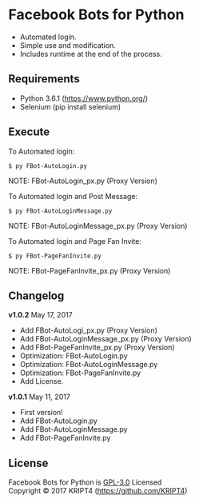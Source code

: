 # Facebook Bots for Python

* Automated login.
* Simple use and modification.
* Includes runtime at the end of the process.

## Requirements

* Python 3.6.1 (https://www.python.org/)
* Selenium (pip install selenium)

## Execute

To Automated login:

	$ py FBot-AutoLogin.py

NOTE: FBot-AutoLogin_px.py (Proxy Version)

To Automated login and Post Message:

	$ py FBot-AutoLoginMessage.py

NOTE: FBot-AutoLoginMessage_px.py (Proxy Version)

To Automated login and Page Fan Invite:

	$ py FBot-PageFanInvite.py

NOTE: FBot-PageFanInvite_px.py (Proxy Version)

## Changelog

**v1.0.2** May 17, 2017
- Add FBot-AutoLogi_px.py (Proxy Version)
- Add FBot-AutoLoginMessage_px.py (Proxy Version)
- Add FBot-PageFanInvite_px.py (Proxy Version)
- Optimization: FBot-AutoLogin.py
- Optimization: FBot-AutoLoginMessage.py
- Optimization: FBot-PageFanInvite.py
- Add License.

**v1.0.1** May 11, 2017
- First version!
- Add FBot-AutoLogin.py
- Add FBot-AutoLoginMessage.py
- Add FBot-PageFanInvite.py

## License

Facebook Bots for Python is [GPL-3.0](https://github.com/KRIPT4/Facebook-Bots-for-Python/blob/master/LICENSE) Licensed  
Copyright © 2017 KRIPT4 (https://github.com/KRIPT4)